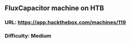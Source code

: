 ## FluxCapacitor machine on HTB
### URL: https://app.hackthebox.com/machines/119
### Difficulty: Medium
